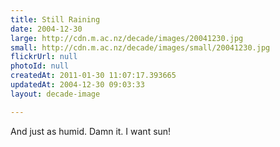 ```yaml
---
title: Still Raining
date: 2004-12-30
large: http://cdn.m.ac.nz/decade/images/20041230.jpg
small: http://cdn.m.ac.nz/decade/images/small/20041230.jpg
flickrUrl: null
photoId: null
createdAt: 2011-01-30 11:07:17.393665
updatedAt: 2004-12-30 09:03:33
layout: decade-image

---
```

And just as humid. Damn it. I want sun!

